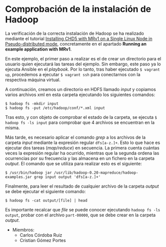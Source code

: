 # Comprobación de la instalación de Hadoop

La verificación de la correcta instalación de Hadoop se ha realizado mediante el tutorial [Installing CHD5 with MRv1 on a Single Linux Node in Pseudo-distributed mode](https://www.cloudera.com/documentation/cdh/5-1-x/CDH5-Quick-Start/cdh5qs_mrv1_pseudo.html), concretamente en el apartado **Running an example application with MRv1**.

En este ejemplo, el primer paso a realizar es el de crear un directorio para el usuario quien ejecutará las tareas del ejemplo. Sin embargo, este paso ya lo ejecuta Ansible en el *playbook*. Por lo tanto, tras haber ejecutado ```$ vagrant up```, procedemos a ejecutar ```$ vagrant ssh``` para conectarnos con la respectiva máquina virtual.

A continuación, creamos un directorio en HDFS llamado *input* y copiamos varios archivos xml en esta carpeta ejecutando los siguientes comandos:
```
$ hadoop fs -mkdir input
$ hadoop fs -put /etc/hadoop/conf/*.xml input
```

Tras esto, y con objeto de comprobar el estado de la carpeta, se ejecuta ```$ hadoop fs -ls input``` para comprobar que 4 archivos se encuentran en la misma.

Más tarde, es necesario aplicar el comando *grep* a los archivos de la carpeta *input* mediante la expresión regular ```dfs[a-z.]+```. Esto lo que hace es ejecutar dos tareas (*map/reduce*) en secuencia. La primera cuenta cuántas veces la expresión regular ha ocurrido, mientras que la segunda ordena las ocurrencias por su frecuencia y las almacena en un fichero en la carpeta *output*. El comando que se utiliza para realizar esto es el siguiente:
```
$ /usr/bin/hadoop jar /usr/lib/hadoop-0.20-mapreduce/hadoop-examples.jar grep input output 'dfs[a-z.]+'
```
Finalmente, para leer el resultado de cualquier archivo de la carpeta *output* se debe ejecutar el siguiente comando:
```
$ hadoop fs -cat output/[file] | head
```

Es importante recalcar que *file* se puede conocer ejecutando ```hadoop fs -ls output```, probar con el archivo ```part-00000```, que se debe crear en la carpeta *output*.

* Miembros:
  * Carlos Córdoba Ruiz
  * Cristian Gómez Portes
